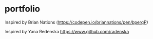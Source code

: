 # portfolio

Inspired by Brian Nations (https://codepen.io/briannations/pen/bperqP)

Inspired by Yana Redenska https://www.github.com/radenska
